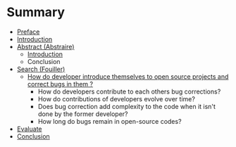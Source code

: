 # Summary

* [Preface](README.md)
* [Introduction](Introduction.md)
* [Abstract \(Abstraire\)](abstract.md)
    * [Introduction](introduction.md)
    * Conclusion
* [Search \(Fouiller\)](search_fouiller.md)
    * [How do developer introduce themselves to open source projects and correct bugs in them ?](how-do-developer-introduce-themselves-to-open-source-projects-and-correct-bugs-in-them-.md)
        * How do developers contribute to each others bug corrections?
        * How do contributions of developers evolve over time?
        * Does bug correction add complexity to the code when it isn't done by the former developer?
        * How long do bugs remain in open-source codes?
* [Evaluate](evaluate.md)
* [Conclusion](conclusion.md)

